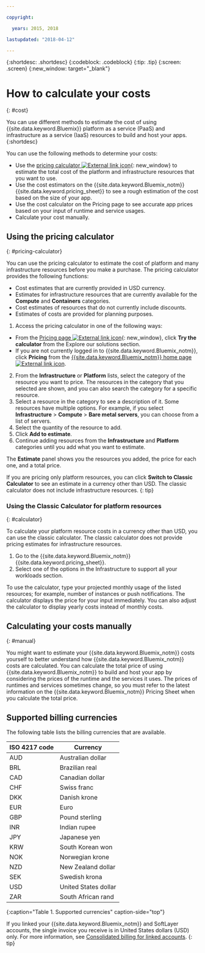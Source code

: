 ```yaml
---

copyright:

  years: 2015, 2018

lastupdated: "2018-04-12"

---
```


{:shortdesc: .shortdesc}
{:codeblock: .codeblock}
{:tip: .tip}
{:screen: .screen}
{:new_window: target="_blank"}

# How to calculate your costs
{: #cost}

You can use different methods to estimate the cost of using {{site.data.keyword.Bluemix}} platform as a service (PaaS) and infrastructure as a service (IaaS) resources to build and host your apps.
{:shortdesc}

You can use the following methods to determine your costs:
* Use the [pricing calculator ![External link icon](../icons/launch-glyph.svg)](https://console.bluemix.net/pricing/){: new_window} to estimate the total cost of the platform and infrastructure resources that you want to use.
* Use the cost estimators on the {{site.data.keyword.Bluemix_notm}} {{site.data.keyword.pricing_sheet}}
to see a rough estimation of the cost based on the size of your app.
* Use the cost calculator on the Pricing page to see accurate app prices based on your input of runtime and service usages.
* Calculate your cost manually.

## Using the pricing calculator
{: #pricing-calculator}

You can use the pricing calculator to estimate the cost of platform and many infrastructure resources before you make a purchase. 
The pricing calculator provides the following functions:
  * Cost estimates that are currently provided in USD currency.
  * Estimates for infrastructure resources that are currently available for the **Compute** and **Containers** categories.
  * Cost estimates of resources that do not currently include discounts.
  * Estimates of costs are provided for planning purposes.

1. Access the pricing calculator in one of the following ways:
  * From the [Pricing page ![External link icon](../icons/launch-glyph.svg)](https://www.ibm.com/cloud/pricing){: new_window}, click **Try the calculator** from the Explore our solutions section.
  * If you are not currently logged in to {{site.data.keyword.Bluemix_notm}}, click **Pricing** from the [{{site.data.keyword.Bluemix_notm}} home page ![External link icon](../icons/launch-glyph.svg)](https://console.bluemix.net/).
2. From the **Infrastructure** or **Platform** lists, select the category of the resource you want to price. The resources in the category that you selected are shown, and you can also search the category for a specific resource.
3. Select a resource in the category to see a description of it. Some resources have multiple options. For example, if you select **Infrastructure** > **Compute** > **Bare metal servers**, you can choose from a list of servers. 
4. Select the quantity of the resource to add.
5. Click **Add to estimate**.
6. Continue adding resources from the **Infrastructure** and **Platform** categories until you add what you want to estimate.

The **Estimate** panel shows you the resources you added, the price for each one, and a total price. 

If you are pricing only platform resources, you can click **Switch to Classic Calculator** to see an estimate in a currency other than USD. The classic calculator does not include infrastructure resources.
{: tip}

### Using the Classic Calculator for platform resources
{: #calculator}

To calculate your platform resource costs in a currency other than USD, you can use the classic calculator. The classic calculator does not provide pricing estimates for infrastructure resources.

1. Go to the {{site.data.keyword.Bluemix_notm}} {{site.data.keyword.pricing_sheet}}.
2. Select one of the options in the Infrastructure to support all your workloads section.

To use the calculator, type your projected monthly usage of the listed resources; for example, number of instances or push notifications. The calculator displays the price for your input immediately. You can also adjust the calculator to display yearly costs instead of monthly costs.

## Calculating your costs manually
{: #manual}

You might want to estimate your {{site.data.keyword.Bluemix_notm}} costs yourself to better understand how {{site.data.keyword.Bluemix_notm}} costs are calculated. You can calculate the total price of using {{site.data.keyword.Bluemix_notm}} to build and host your app by considering the prices of the runtime and the services it uses. The prices of runtimes and services sometimes change, so you must refer to the latest information on the {{site.data.keyword.Bluemix_notm}} Pricing Sheet when you calculate the total price.

## Supported billing currencies

The following table lists the billing currencies that are available.

|ISO 4217 code| Currency|
|-------------|---------|
|AUD |	  Australian dollar|
|BRL |	  Brazilian real|
|CAD |	  Canadian dollar|
|CHF |	  Swiss franc|
|DKK |	  Danish krone|
|EUR |	  Euro|
|GBP |	  Pound sterling|
|INR |	  Indian rupee|
|JPY |	  Japanese yen|
|KRW |	  South Korean won|
|NOK |	  Norwegian krone|
|NZD |	  New Zealand dollar|
|SEK |	  Swedish krona|
|USD |    United States dollar|
|ZAR |	  South African rand|
{:caption="Table 1. Supported currencies" caption-side="top"}

If you linked your {{site.data.keyword.Bluemix_notm}} and SoftLayer accounts, the single invoice you receive is in United States dollars (USD) only. For more information, see [Consolidated billing for linked accounts](/docs/account/linking_accounts.html).
{: tip}
